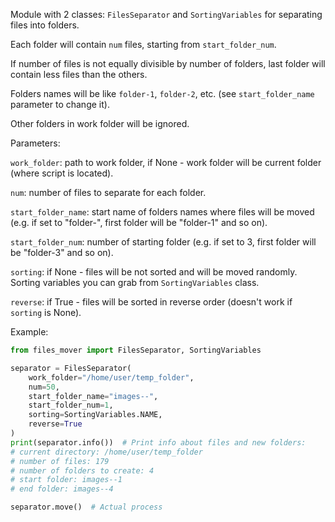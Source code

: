 Module with 2 classes: `FilesSeparator` and `SortingVariables` for separating files into folders.

Each folder will contain `num` files, starting from `start_folder_num`.

If number of files is not equally divisible by number of folders, last folder will contain less files than the others.

Folders names will be like `folder-1`, `folder-2`, etc. (see `start_folder_name` parameter to change it).

Other folders in work folder will be ignored.



Parameters:

`work_folder`: path to work folder, if None - work folder will be current folder (where script is located).

`num`: number of files to separate for each folder.

`start_folder_name`: start name of folders names where files will be moved (e.g. if set to "folder-", first folder will be "folder-1" and so on).

`start_folder_num`: number of starting folder (e.g. if set to 3, first folder will be "folder-3" and so on).

`sorting`: if None - files will be not sorted and will be moved randomly. Sorting variables you can grab from `SortingVariables` class.

`reverse`: if True - files will be sorted in reverse order (doesn't work if `sorting` is None).

Example:
```python
from files_mover import FilesSeparator, SortingVariables

separator = FilesSeparator(
    work_folder="/home/user/temp_folder",
    num=50,
    start_folder_name="images--",
    start_folder_num=1,
    sorting=SortingVariables.NAME,
    reverse=True
)
print(separator.info())  # Print info about files and new folders:
# current directory: /home/user/temp_folder
# number of files: 179
# number of folders to create: 4
# start folder: images--1
# end folder: images--4

separator.move()  # Actual process
```
